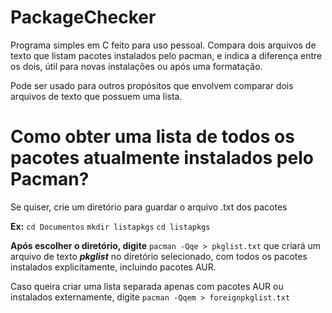 # PackageChecker

Programa simples em C feito para uso pessoal. Compara dois arquivos de texto que listam pacotes instalados pelo pacman, e indica a diferença entre os dois, útil para novas instalações ou após uma formatação.

Pode ser usado para outros propósitos que envolvem comparar dois arquivos de texto que possuem uma lista.

# Como obter uma lista de todos os pacotes atualmente instalados pelo Pacman?

Se quiser, crie um diretório para guardar o arquivo .txt dos pacotes

**Ex:** `cd Documentos` `mkdir listapkgs` `cd listapkgs`

**Após escolher o diretório, digite** `pacman -Qqe > pkglist.txt` que criará um arquivo de texto ***pkglist*** no diretório selecionado, com todos os pacotes instalados explicitamente, incluindo pacotes AUR.

Caso queira criar uma lista separada apenas com pacotes AUR ou instalados externamente, digite `pacman -Qqem > foreignpkglist.txt` 